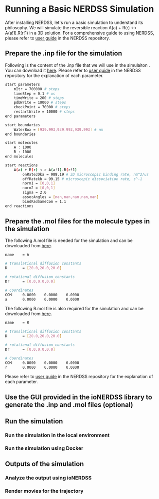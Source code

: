 # Running a Basic NERDSS Simulation

After installing NERDSS, let's run a basic simulation to understand its philosophy. We will simulate the reversible reaction A(a) + R(r) <-> A(a!1).R(r!1) in a 3D solution. For a comprehensive guide to using NERDSS, please refer to [user guide](https://github.com/mjohn218/NERDSS/blob/master/NERDSS_USER_GUIDE.pdf) in the NERDSS repository.

## Prepare the .inp file for the simulation

Following is the content of the .inp file that we will use in the simulaiton . You can download it [here](./NERDSSInputs/basic.inp). Please refer to [user guide](https://github.com/mjohn218/NERDSS/blob/master/NERDSS_USER_GUIDE.pdf) in the NERDSS repository for the explanation of each parameter.

```bash
start parameters
    nItr = 700000 # steps
    timeStep = 0.1 # us
    timeWrite = 200 # steps
    pdbWrite = 10000 # steps
	checkPoint = 70000 # steps
    restartWrite = 10000 # steps
end parameters

start boundaries
    WaterBox = [939.993,939.993,939.993] # nm
end boundaries

start molecules
    A : 1000
    R : 1000
end molecules

start reactions
    A(a) + R(r) <-> A(a!1).R(r!1)
        onRate3Dka = 988.19 # 3D microscopic binding rate, nm^2/us
        offRatekb = 99.15 # microscopic dissociation rate, s^-1
        norm1 = [0,0,1]
        norm2 = [0,0,1]
        sigma = 2.0
        assocAngles = [nan,nan,nan,nan,nan]
        bindRadSameCom = 1.1
end reactions
```

## Prepare the .mol files for the molecule types in the simulation

The following A.mol file is needed for the simulation and can be downloaded from [here](./NERDSSInputs/A.mol).

```bash
name    = A

# translational diffusion constants
D       = [20.0,20.0,20.0]

# rotational diffusion constants
Dr      = [0.0,0.0,0.0]

# Coordinates
COM     0.0000    0.0000    0.0000
a       0.0000    0.0000    0.0000
```

The following R.mol file is also required for the simulation and can be downloaded from [here](./NERDSSInputs/R.mol).
```bash
name    = R

# translational diffusion constants
D       = [20.0,20.0,20.0]

# rotational diffusion constants
Dr      = [0.0,0.0,0.0]

# Coordinates
COM     0.0000    0.0000    0.0000
r       0.0000    0.0000    0.0000
```

Please refer to [user guide](https://github.com/mjohn218/NERDSS/blob/master/NERDSS_USER_GUIDE.pdf) in the NERDSS repository for the explanation of each parameter.

## Use the GUI provided in the ioNERDSS library to generate the .inp and .mol files (optional)



## Run the simulation

### Run the simulation in the local environment

### Run the simulation using Docker

## Outputs of the simulation

### Analyze the output using ioNERDSS

### Render movies for the trajectory

